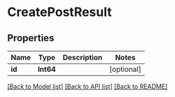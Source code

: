 # CreatePostResult

## Properties
Name | Type | Description | Notes
------------ | ------------- | ------------- | -------------
**id** | **Int64** |  | [optional] 

[[Back to Model list]](../README.md#documentation-for-models) [[Back to API list]](../README.md#documentation-for-api-endpoints) [[Back to README]](../README.md)


